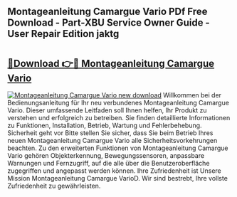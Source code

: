 ## Montageanleitung Camargue Vario PDf Free Download - Part-XBU Service Owner Guide - User Repair Edition jaktg

# <h2><a href="http://df7ws0.blite.top/?on=Montageanleitung+Camargue+Vario">🔗Download 👉🔴 Montageanleitung Camargue Vario</a></h2>

[![Montageanleitung Camargue Vario new download](https://i.imgur.com/lujVjoI.png)](http://df7ws0.blite.top/?on=Montageanleitung+Camargue+Vario)
Willkommen bei der Bedienungsanleitung für Ihr neu verbundenes Montageanleitung Camargue Vario. Dieser umfassende Leitfaden soll Ihnen helfen, Ihr Produkt zu verstehen und erfolgreich zu betreiben. Sie finden detaillierte Informationen zu Funktionen, Installation, Betrieb, Wartung und Fehlerbehebung. Sicherheit geht vor Bitte stellen Sie sicher, dass Sie beim Betrieb Ihres neuen Montageanleitung Camargue Vario alle Sicherheitsvorkehrungen beachten. Zu den erweiterten Funktionen von Montageanleitung Camargue Vario gehören Objekterkennung, Bewegungssensoren, anpassbare Warnungen und Fernzugriff, auf die alle über die Benutzeroberfläche zugegriffen und angepasst werden können. Ihre Zufriedenheit ist Unsere Mission Montageanleitung Camargue VarioD. Wir sind bestrebt, Ihre vollste Zufriedenheit zu gewährleisten.
